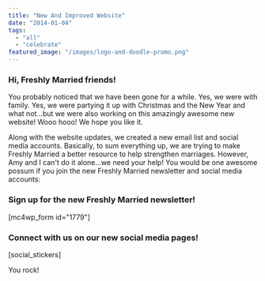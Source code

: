```yaml
---
title: "New And Improved Website"
date: "2014-01-04"
tags:
  - "all"
  - "celebrate"
featured_image: "/images/logo-and-doodle-promo.png"
---
```


### Hi, Freshly Married friends!

You probably noticed that we have been gone for a while. Yes, we were with family. Yes, we were partying it up with Christmas and the New Year and what not...but we were also working on this amazingly awesome new website! Wooo hooo! We hope you like it.

Along with the website updates, we created a new email list and social media accounts. Basically, to sum everything up, we are trying to make Freshly Married a better resource to help strengthen marriages. However, Amy and I can't do it alone...we need your help! You would be one awesome possum if you join the new Freshly Married newsletter and social media accounts:

### Sign up for the new Freshly Married newsletter!

\[mc4wp\_form id="1779"\]

### Connect with us on our new social media pages!

\[social\_stickers\]

You rock!
